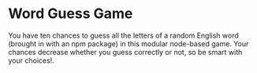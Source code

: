 # Word Guess Game

You have ten chances to guess all the letters of a random English word (brought in with an npm package) in this modular node-based game. Your chances decrease whether you guess correctly or not, so be smart with your choices!.
